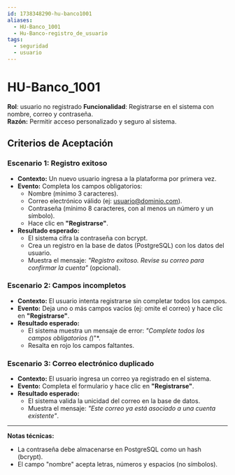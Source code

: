 ```yaml
---
id: 1738348290-hu-banco1001
aliases:
  - HU-Banco_1001
  - Hu-Banco-registro_de_usuario
tags:
  - seguridad
  - usuario
---
```


# HU-Banco_1001

**Rol**: usuario no registrado
**Funcionalidad**: Registrarse en el sistema con nombre, correo y contraseña.  
**Razón:** Permitir acceso personalizado y seguro al sistema.  

## **Criterios de Aceptación**  

### **Escenario 1: Registro exitoso**  

- **Contexto:** Un nuevo usuario ingresa a la plataforma por primera vez.  
- **Evento:** Completa los campos obligatorios:  
  - Nombre (mínimo 3 caracteres).  
  - Correo electrónico válido (ej: <usuario@dominio.com>).  
  - Contraseña (mínimo 8 caracteres, con al menos un número y un símbolo).  
  - Hace clic en **"Registrarse"**.  
- **Resultado esperado:**  
  - El sistema cifra la contraseña con bcrypt.  
  - Crea un registro en la base de datos (PostgreSQL) con los datos del usuario.  
  - Muestra el mensaje: *"Registro exitoso. Revise su correo para confirmar la cuenta"* (opcional).  

### **Escenario 2: Campos incompletos**  

- **Contexto:** El usuario intenta registrarse sin completar todos los campos.  
- **Evento:** Deja uno o más campos vacíos (ej: omite el correo) y hace clic en **"Registrarse"**.  
- **Resultado esperado:**  
  - El sistema muestra un mensaje de error: *"Complete todos los campos obligatorios (*)"*.  
  - Resalta en rojo los campos faltantes.  

### **Escenario 3: Correo electrónico duplicado**  

- **Contexto:** El usuario ingresa un correo ya registrado en el sistema.  
- **Evento:** Completa el formulario y hace clic en **"Registrarse"**.  
- **Resultado esperado:**  
  - El sistema valida la unicidad del correo en la base de datos.  
  - Muestra el mensaje: *"Este correo ya está asociado a una cuenta existente"*.  

---

**Notas técnicas:**  

- La contraseña debe almacenarse en PostgreSQL como un hash (bcrypt).  
- El campo "nombre" acepta letras, números y espacios (no símbolos).  
